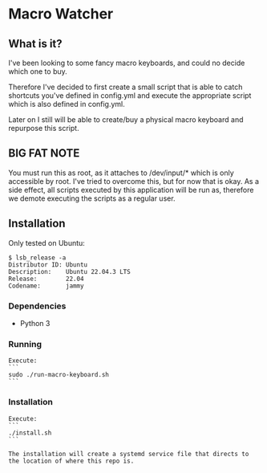 # Macro Watcher

## What is it?
I've been looking to some fancy macro keyboards, and could no decide which one to buy.

Therefore I've decided to first create a small script that is able to catch shortcuts you've defined in config.yml and execute the appropriate script which is also defined in config.yml.

Later on I still will be able to create/buy a physical macro keyboard and repurpose this script.

## BIG FAT NOTE
You must run this as root, as it attaches to /dev/input/* which is only accessible by root. I've tried to overcome this, but for now that is okay.
As a side effect, all scripts executed by this application will be run as, therefore we demote executing the scripts as a regular user.

## Installation

Only tested on Ubuntu: 

    $ lsb_release -a
    Distributor ID: Ubuntu
    Description:    Ubuntu 22.04.3 LTS
    Release:        22.04
    Codename:       jammy
### Dependencies

- Python 3

### Running

    Execute:
    ``` 
    sudo ./run-macro-keyboard.sh
    ```


### Installation

    Execute:
    ``` 
    ./install.sh
    ```

    The installation will create a systemd service file that directs to the location of where this repo is.
